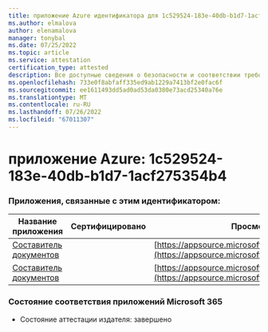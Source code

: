```yaml
---
title: приложение Azure идентификатора для 1c529524-183e-40db-b1d7-1acf275354b4
ms.author: elmalova
author: elenamalova
manager: tonybal
ms.date: 07/25/2022
ms.topic: article
ms.service: attestation
certification_type: attested
description: Все доступные сведения о безопасности и соответствии требованиям для 1c529524-183e-40db-b1d7-1acf275354b4.
ms.openlocfilehash: 733e0f8abfaff335ed9ab1229a7413bf2e0fac6f
ms.sourcegitcommit: ee1611493dd5ad0ad53da0380e73acd25340a76e
ms.translationtype: MT
ms.contentlocale: ru-RU
ms.lasthandoff: 07/26/2022
ms.locfileid: "67011307"
---
```

# <a name="azure-app-id-1c529524-183e-40db-b1d7-1acf275354b4"></a>приложение Azure: 1c529524-183e-40db-b1d7-1acf275354b4


### <a name="apps-associated-with-this-id"></a>Приложения, связанные с этим идентификатором:
| **Название приложения** | **Сертифицировано** | **Просмотр в AppSource** |
|--------------|---------------|-----------------------|
| [Составитель документов](../forward/WA200003634.md) |  | [https://appsource.microsoft.com/product/office/WA200003634](https://appsource.microsoft.com/product/office/WA200003634) |
| [Составитель документов](../forward/WA200004059.md) |  | [https://appsource.microsoft.com/product/office/WA200004059](https://appsource.microsoft.com/product/office/WA200004059) |

### <a name="microsoft-365-app-compliance-status"></a>Состояние соответствия приложений Microsoft 365
- Состояние аттестации издателя: завершено
